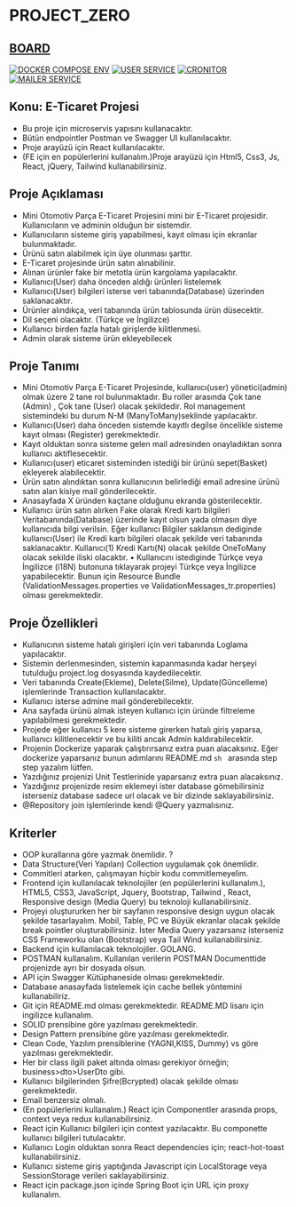 # PROJECT_ZERO

## [BOARD](https://github.com/orgs/akatsuki-destiny/projects/1)
[![DOCKER COMPOSE ENV](https://github-readme-stats.vercel.app/api/pin/?username=akatsuki-destiny&repo=docker-compose-env&theme=tokyonight)](https://github.com/akatsuki-destiny/docker-compose-env)
[![USER SERVICE](https://github-readme-stats.vercel.app/api/pin/?username=akatsuki-destiny&repo=userservice&theme=tokyonight)](https://github.com/akatsuki-destiny/userservice)
[![CRONITOR](https://github-readme-stats.vercel.app/api/pin/?username=akatsuki-destiny&repo=cronitor&theme=tokyonight)](https://github.com/akatsuki-destiny/cronitor)
[![MAILER SERVICE](https://github-readme-stats.vercel.app/api/pin/?username=akatsuki-destiny&repo=mailerservice&theme=tokyonight)](https://github.com/akatsuki-destiny/mailerservice)

## Konu: E-Ticaret Projesi 

- Bu proje için microservis yapısını kullanacaktır.
- Bütün endpointler Postman ve Swagger UI kullanılacaktır. 
- Proje arayüzü için React kullanılacaktır. 
- (FE için en popülerlerini kullanalım.)Proje arayüzü için Html5, Css3, Js, React, jQuery, Tailwind kullanabilirsiniz. 


## Proje Açıklaması 
- Mini Otomotiv Parça E-Ticaret Projesini mini bir E-Ticaret projesidir. Kullanıcıların ve adminin olduğun bir sistemdir. 
- Kullanıcıların sisteme giriş yapabilmesi, kayıt olması için ekranlar bulunmaktadır. 
- Ürünü satın alabilmek için üye olunması şarttır. 
- E-Ticaret projesinde ürün satın alınabilinir. 
- Alınan ürünler fake bir metotla ürün kargolama yapılacaktır. 
- Kullanıcı(User) daha önceden aldığı ürünleri listelemek 
- Kullanıcı(User) bilgileri isterse veri tabanında(Database) üzerinden saklanacaktır. 
- Ürünler alındıkça, veri tabanında ürün tablosunda ürün düsecektir. 
- Dil seçeni olacaktır. (Türkçe ve İngilizce) 
- Kullanıcı birden fazla hatalı girişlerde kilitlenmesi. 
- Admin olarak sisteme ürün ekleyebilecek

## Proje Tanımı 
- Mini Otomotiv Parça E-Ticaret Projesinde, kullanıcı(user) yönetici(admin) olmak üzere 2 tane rol bulunmaktadır. Bu roller arasında Çok tane (Admin) , Çok tane (User) olacak şekildedir. Rol management sistemindeki bu durum N-M (ManyToMany)seklinde yapılacaktır. 
- Kullanıcı(User) daha önceden sistemde kayıtlı degilse öncelikle sisteme kayıt olması (Register) gerekmektedir. 
- Kayıt olduktan sonra sisteme gelen mail adresinden onayladıktan sonra kullanıcı aktiflesecektir. 
- Kullanıcı(user) eticaret sisteminden istediği bir ürünü sepet(Basket) ekleyerek alabilecektir. 
- Ürün satın alındıktan sonra kullanıcının belirlediği email adresine ürünü satın alan kisiye mail gönderilecektir. 
- Anasayfada X üründen kaçtane olduğunu ekranda gösterilecektir. 
- Kullanıcı ürün satın alırken Fake olarak Kredi kartı bilgileri Veritabanında(Database) üzerinde kayıt olsun yada olmasın diye kullanıcıda bilgi verilsin. Eğer kullanıcı Bilgiler saklansın dediginde kullanıcı(User) ile Kredi kartı bilgileri olacak şekilde veri tabanında saklanacaktır. Kullanıcı(1) Kredi Kartı(N) olacak şekilde OneToMany olacak sekilde iliski olacaktır. 
• Kullanıcını istediginde Türkçe veya İngilizce (i18N) butonuna tıklayarak projeyi Türkçe veya İngilizce yapabilecektir. Bunun için Resource Bundle (ValidationMessages.properties ve ValidationMessages_tr.properties) olması gerekmektedir.


## Proje Özellikleri 
- Kullanıcının sisteme hatalı girişleri için veri tabanında Loglama yapılacaktır. 
- Sistemin derlenmesinden, sistemin kapanmasında kadar herşeyi tutulduğu project.log dosyasında kaydedilecektir. 
- Veri tabanında Create(Ekleme), Delete(Silme), Update(Güncelleme) işlemlerinde Transaction kullanılacaktır. 
- Kullanıcı isterse admine mail gönderebilecektir.
- Ana sayfada ürünü almak isteyen kullanıcı için üründe filtreleme yapılabilmesi gerekmektedir. 
- Projede eğer kullanıcı 5 kere sisteme girerken hatalı giriş yaparsa, kullanıcı kilitlenecektir ve bu kiliti ancak Admin kaldırabilecektir. 
- Projenin Dockerize yaparak çalıştırırsanız extra puan alacaksınız. Eğer dockerize yaparsanız bunun adımlarını README.md ```sh ``` arasında step step yazalım lütfen. 
- Yazdığınız projenizi Unit Testlerinide yaparsanız extra puan alacaksınız. 
- Yazdığınız projenizde resim eklemeyi ister database gömebilirsiniz isterseniz database sadece url olacak ve bir dizinde saklayabilirsiniz.  
- @Repository join işlemlerinde kendi @Query yazmalısınız.

## Kriterler
- OOP kurallarına göre yazmak önemlidir. ?
- Data Structure(Veri Yapıları) Collection uygulamak çok önemlidir.  
- Commitleri atarken, çalışmayan hiçbir kodu commitlemeyelim. 
- Frontend için kullanılacak teknolojiler (en popülerlerini kullanalım.), HTML5, CSS3, JavaScript, Jquery, Bootstrap, Tailwind , React, Responsive design (Media Query) bu teknoloji kullanabilirsiniz. 
- Projeyi oluştururken her bir sayfanın responsive design uygun olacak şekilde tasarlayalım. Mobil, Table, PC ve Büyük ekranlar olacak şekilde break pointler oluşturabilirsiniz. İster Media Query 
yazarsanız isterseniz CSS Frameworku olan (Bootstrap) veya Tail Wind kullanabilirsiniz. 
- Backend için kullanılacak teknolojiler. GOLANG. 
- POSTMAN kullanalım. Kullanılan verilerin POSTMAN Documenttide projenizde ayrı bir dosyada olsun. 
- API için Swagger Kütüphaneside olması gerekmektedir. 
- Database anasayfada listelemek için cache bellek yöntemini kullanabiliriz. 
- Git için README.md olması gerekmektedir. README.MD lisanı için ingilizce kullanalım. 
- SOLID prensibine göre yazılması gerekmektedir. 
- Design Pattern prensibine göre yazılması gerekmektedir. 
- Clean Code, Yazılım prensiblerine (YAGNI,KISS, Dummy) vs göre yazılması gerekmektedir. 
- Her bir class ilgili paket altında olması gerekiyor örneğin; business>dto>UserDto gibi. 
- Kullanıcı bilgilerinden Şifre(Bcrypted) olacak şekilde olması gerekmektedir. 
- Email benzersiz olmalı.
- (En popülerlerini kullanalım.) React için Componentler arasında props, context veya redux kullanabilirsiniz. 
- React için Kullanıcı bilgileri için context yazılacaktır. Bu componette kullanıcı bilgileri tutulacaktır. 
- Kullanıcı Login olduktan sonra React dependencies için; react-hot-toast kullanabilirsiniz.
- Kullanıcı sisteme giriş yaptığında Javascript için LocalStorage veya SessionStorage verileri saklayabilirsiniz. 
- React için package.json içinde Spring Boot için URL için proxy kullanalım.

